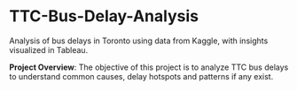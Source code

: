 # TTC-Bus-Delay-Analysis
Analysis of bus delays in Toronto using data from Kaggle, with insights visualized in Tableau.

**Project Overview**: The objective of this project is to analyze TTC bus delays to understand common causes, delay hotspots and patterns if any exist.
